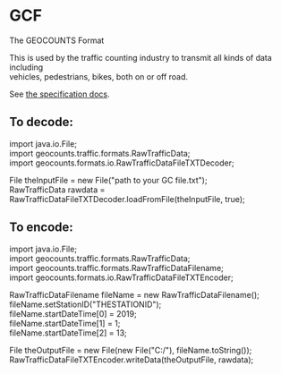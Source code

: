# GCF
The GEOCOUNTS Format

This is used by the traffic counting industry to transmit all kinds of data including  
vehicles, pedestrians, bikes, both on or off road.

See [the specification docs][example].

  [example]: https://geocounts.com/api/format


## To decode:

import java.io.File;  
import geocounts.traffic.formats.RawTrafficData;  
import geocounts.formats.io.RawTrafficDataFileTXTDecoder;  


File theInputFile = new File("path to your GC file.txt");  
RawTrafficData rawdata = RawTrafficDataFileTXTDecoder.loadFromFile(theInputFile, true);  


## To encode:

import java.io.File;  
import geocounts.traffic.formats.RawTrafficData;  
import geocounts.traffic.formats.RawTrafficDataFilename;  
import geocounts.formats.io.RawTrafficDataFileTXTEncoder;  

RawTrafficDataFilename fileName = new RawTrafficDataFilename();  
fileName.setStationID("THESTATIONID");  
fileName.startDateTime[0] = 2019;  
fileName.startDateTime[1] = 1;  
fileName.startDateTime[2] = 13;  

File theOutputFile = new File(new File("C:/"), fileName.toString());  
RawTrafficDataFileTXTEncoder.writeData(theOutputFile, rawdata);  
